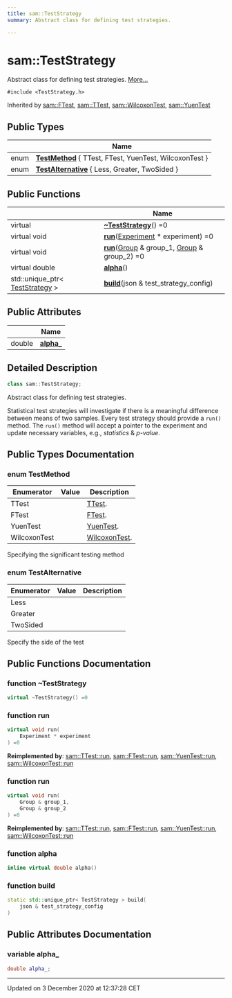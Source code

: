 ```yaml
---
title: sam::TestStrategy
summary: Abstract class for defining test strategies.  

---
```


# sam::TestStrategy




Abstract class for defining test strategies.  [More...](#detailed-description)


`#include <TestStrategy.h>`



Inherited by [sam::FTest](/doxygen/Classes/classsam_1_1_f_test/), [sam::TTest](/doxygen/Classes/classsam_1_1_t_test/), [sam::WilcoxonTest](/doxygen/Classes/classsam_1_1_wilcoxon_test/), [sam::YuenTest](/doxygen/Classes/classsam_1_1_yuen_test/)




## Public Types

|                | Name           |
| -------------- | -------------- |
| enum | **[TestMethod](/doxygen/Classes/classsam_1_1_test_strategy/#enum-testmethod)** { TTest, FTest, YuenTest, WilcoxonTest } |
| enum | **[TestAlternative](/doxygen/Classes/classsam_1_1_test_strategy/#enum-testalternative)** { Less, Greater, TwoSided } |






## Public Functions

|                | Name           |
| -------------- | -------------- |
| virtual  | **[~TestStrategy](/doxygen/Classes/classsam_1_1_test_strategy/#function-~teststrategy)**() =0  |
| virtual void | **[run](/doxygen/Classes/classsam_1_1_test_strategy/#function-run)**([Experiment](/doxygen/Classes/classsam_1_1_experiment/) * experiment) =0  |
| virtual void | **[run](/doxygen/Classes/classsam_1_1_test_strategy/#function-run)**([Group](/doxygen/Classes/classsam_1_1_group/) & group_1, [Group](/doxygen/Classes/classsam_1_1_group/) & group_2) =0  |
| virtual double | **[alpha](/doxygen/Classes/classsam_1_1_test_strategy/#function-alpha)**()  |
| std::unique_ptr< [TestStrategy](/doxygen/Classes/classsam_1_1_test_strategy/) > | **[build](/doxygen/Classes/classsam_1_1_test_strategy/#function-build)**(json & test_strategy_config)  |


## Public Attributes

|                | Name           |
| -------------- | -------------- |
| double | **[alpha_](/doxygen/Classes/classsam_1_1_test_strategy/#variable-alpha_)**  |






## Detailed Description

```cpp
class sam::TestStrategy;
```

Abstract class for defining test strategies. 


























Statistical test strategies will investigate if there is a meaningful difference between means of two samples. Every test strategy should provide a `run()` method. The `run()` method will accept a pointer to the experiment and update necessary variables, e.g., _statistics_ & _p-value_. 



## Public Types Documentation

### enum TestMethod


| Enumerator | Value | Description |
| ---------- | ----- | ----------- |
| TTest |  | [TTest]().   |
| FTest |  | [FTest](/doxygen/Classes/classsam_1_1_f_test/).   |
| YuenTest |  | [YuenTest]().   |
| WilcoxonTest |  | [WilcoxonTest]().   |





























Specifying the significant testing method 


### enum TestAlternative


| Enumerator | Value | Description |
| ---------- | ----- | ----------- |
| Less |  |   |
| Greater |  |   |
| TwoSided |  |   |





























Specify the side of the test 








## Public Functions Documentation

### function ~TestStrategy

```cpp
virtual ~TestStrategy() =0
```





























### function run

```cpp
virtual void run(
    Experiment * experiment
) =0
```


























**Reimplemented by**: [sam::TTest::run](/doxygen/Classes/classsam_1_1_t_test/#function-run), [sam::FTest::run](/doxygen/Classes/classsam_1_1_f_test/#function-run), [sam::YuenTest::run](/doxygen/Classes/classsam_1_1_yuen_test/#function-run), [sam::WilcoxonTest::run](/doxygen/Classes/classsam_1_1_wilcoxon_test/#function-run)




### function run

```cpp
virtual void run(
    Group & group_1,
    Group & group_2
) =0
```


























**Reimplemented by**: [sam::TTest::run](/doxygen/Classes/classsam_1_1_t_test/#function-run), [sam::FTest::run](/doxygen/Classes/classsam_1_1_f_test/#function-run), [sam::YuenTest::run](/doxygen/Classes/classsam_1_1_yuen_test/#function-run), [sam::WilcoxonTest::run](/doxygen/Classes/classsam_1_1_wilcoxon_test/#function-run)




### function alpha

```cpp
inline virtual double alpha()
```





























### function build

```cpp
static std::unique_ptr< TestStrategy > build(
    json & test_strategy_config
)
```































## Public Attributes Documentation

### variable alpha_

```cpp
double alpha_;
```

































-------------------------------

Updated on  3 December 2020 at 12:37:28 CET